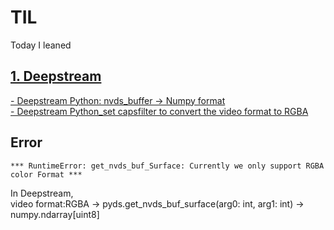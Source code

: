 # TIL
Today I leaned

## [1. Deepstream](https://docs.nvidia.com/metropolis/deepstream/5.0DP/python-api/index.html)
[- Deepstream Python: nvds_buffer → Numpy format](https://docs.nvidia.com/metropolis/deepstream/5.0DP/python-api/Methods/methodsdoc.html)  
[- Deepstream Python_set capsfilter to convert the video format to RGBA](https://forums.developer.nvidia.com/t/deepstream-python-bindings-cannot-access-frame-from-deepstream-test-app3/153804/3)

## Error
`*** RuntimeError: get_nvds_buf_Surface: Currently we only support RGBA color Format ***`
  
In Deepstream,  
video format:RGBA → pyds.get_nvds_buf_surface(arg0: int, arg1: int) → numpy.ndarray[uint8]
